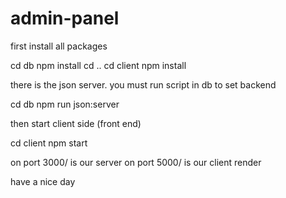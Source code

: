 # admin-panel

first install all packages

cd db
npm install
cd ..
cd client
npm install

there is the json server. you must run script in db to set backend

cd db
npm run json:server

then start client side (front end)

cd client
npm start

on port 3000/ is our server
on port 5000/ is our client render

have a nice day
